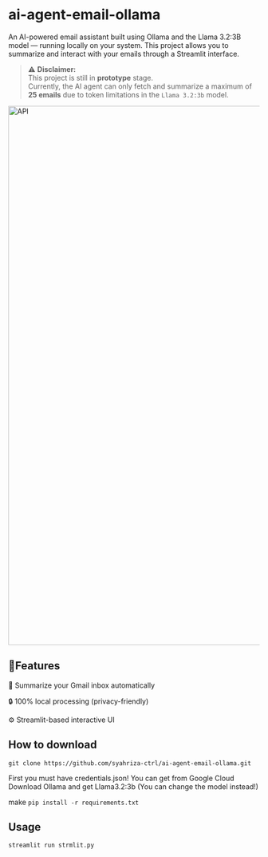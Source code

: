 # ai-agent-email-ollama
An AI-powered email assistant built using Ollama and the Llama 3.2:3B model — running locally on your system.
This project allows you to summarize and interact with your emails through a Streamlit interface. 

> ⚠️ **Disclaimer:**  
> This project is still in **prototype** stage.  
> Currently, the AI agent can only fetch and summarize a maximum of **25 emails** due to token limitations in the `Llama 3.2:3b` model.


<img width="1920" height="1080" alt="API" src="https://github.com/user-attachments/assets/817a7871-2cb3-415d-b2cf-51433e8ebb3a" />

## 🚀Features

📨 Summarize your Gmail inbox automatically

🔒 100% local processing (privacy-friendly)

⚙️ Streamlit-based interactive UI

## How to download

```
git clone https://github.com/syahriza-ctrl/ai-agent-email-ollama.git
```


First you must have credentials.json! You can get from Google Cloud
Download Ollama and get Llama3.2:3b (You can change the model instead!)

make 
```pip install -r requirements.txt ```

## Usage

```
streamlit run strmlit.py
```


